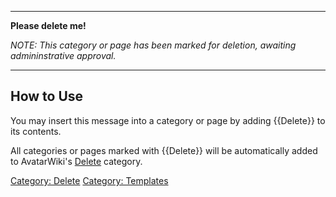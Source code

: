 ------------------------------------------------------------------------

**Please delete me!**

*NOTE: This category or page has been marked for deletion, awaiting
admininstrative approval.*

------------------------------------------------------------------------

<includeonly></includeonly>

<noinclude>

## How to Use

You may insert this message into a category or page by adding {{Delete}}
to its contents.

All categories or pages marked with {{Delete}} will be automatically
added to AvatarWiki's [Delete](:Category:_Delete "wikilink") category.

</noinclude>

[Category: Delete](Category:_Delete "wikilink") [Category:
Templates](Category:_Templates "wikilink")
